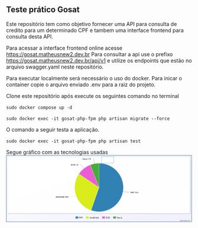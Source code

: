 ## Teste prático Gosat

Este repositório tem como objetivo fornecer uma API para consulta de credito para um determinado CPF e tambem uma interface frontend para consulta desta API.

Para acessar a interface frontend online acesse https://gosat.matheusnew2.dev.br
Para consultar a api use o prefixo https://gosat.matheusnew2.dev.br/api/v1 e utilize os endpoints que estão no arquivo swagger.yaml neste repositório.

Para executar localmente será necessário o uso do docker.
Para inicar o container copie o arquivo enviado .env para a raiz do projeto.

Clone este repositório após execute os seguintes comando no terminal
```
sudo docker compose up -d
```
```
sudo docker exec -it gosat-php-fpm php artisan migrate --force
```
O comando a seguir testa a aplicação.
```
sudo docker exec -it gosat-php-fpm php artisan test
```
Segue gráfico com as tecnologias usadas
![Grafico](pie.png "foto grafico")
